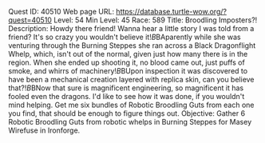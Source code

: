 Quest ID: 40510
Web page URL: https://database.turtle-wow.org/?quest=40510
Level: 54
Min Level: 45
Race: 589
Title: Broodling Imposters?!
Description: Howdy there friend! Wanna hear a little story I was told from a friend? It's so crazy you wouldn't believe it!$B$BAparently while she was venturing through the Burning Steppes she ran across a Black Dragonflight Whelp, which, isn't out of the normal, given just how many there is in the region. When she ended up shooting it, no blood came out, just puffs of smoke, and whirrs of machinery!$B$BUpon inspection it was discovered to have been a mechanical creation layered with replica skin, can you believe that?!$B$BNow that sure is magnificent engineering, so magnificent it has fooled even the dragons. I'd like to see how it was done, if you wouldn't mind helping. Get me six bundles of Robotic Broodling Guts from each one you find, that should be enough to figure things out.
Objective: Gather 6 Robotic Broodling Guts from robotic whelps in Burning Steppes for Masey Wirefuse in Ironforge.
